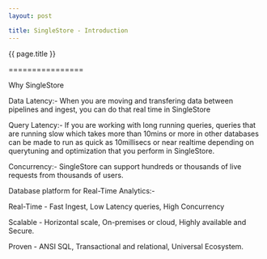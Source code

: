```yaml
---
layout: post

title: SingleStore - Introduction
---
```




{{ page.title }}

================


Why SingleStore

Data Latency:- When you are moving and transfering data between pipelines and ingest, you can do that real time in SingleStore

Query Latency:- If you are working with long running queries, queries that are running slow which takes more than 10mins or more in other databases can be made to run as quick as 10millisecs or near realtime depending on querytuning and optimization that you perform in SingleStore.

Concurrency:- SingleStore can support hundreds or thousands of live requests from thousands of users.

Database platform for Real-Time Analytics:- 

Real-Time - Fast Ingest, Low Latency queries, High Concurrency

Scalable - Horizontal scale, On-premises or cloud, Highly available and Secure.

Proven - ANSI SQL, Transactional and relational, Universal Ecosystem.


